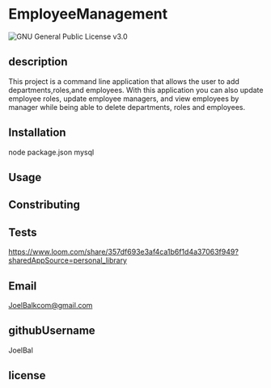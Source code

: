 # EmployeeManagement
![GNU General Public License v3.0](https://img.shields.io/badge/license-GNU%20General%20Public%20License%20v3.0-orange)

## description
This project is a command line application that allows the user to add departments,roles,and employees.  With this application you can also update employee roles, update employee managers, and view employees by manager while being able to delete departments, roles and employees.


## Installation
node package.json
mysql

## Usage

## Constributing

## Tests
https://www.loom.com/share/357df693e3af4ca1b6f1d4a37063f949?sharedAppSource=personal_library


## Email
JoelBalkcom@gmail.com

## githubUsername
JoelBal

## license

